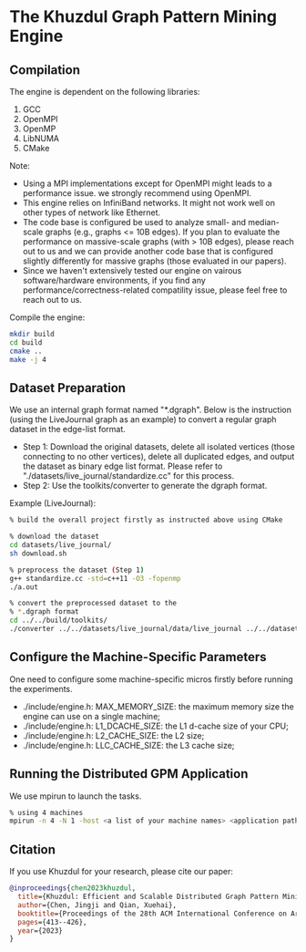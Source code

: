 # The Khuzdul Graph Pattern Mining Engine

## Compilation 

The engine is dependent on the following libraries:
1. GCC
2. OpenMPI
3. OpenMP
4. LibNUMA
5. CMake 

Note: 
- Using a MPI implementations except for OpenMPI might leads to a performance issue. we strongly recommend using OpenMPI.
- This engine relies on InfiniBand networks. It might not work well on other types of network like Ethernet.
- The code base is configured be used to analyze small- and median-scale graphs (e.g., graphs <= 10B edges). If you plan to evaluate the performance on massive-scale graphs (with > 10B edges), please reach out to us and we can provide another code base that is configured slightly differently for massive graphs (those evaluated in our papers).
- Since we haven't extensively tested our engine on vairous software/hardware environments, if you find any performance/correctness-related compatility issue, please feel free to reach out to us.

Compile the engine:
```bash
mkdir build
cd build 
cmake ..
make -j 4
```

## Dataset Preparation

We use an internal graph format named "*.dgraph". Below is the instruction (using the LiveJournal graph as an example) to convert a regular graph dataset in the edge-list format.

- Step 1: Download the original datasets, delete all isolated vertices (those connecting to no other vertices), delete all duplicated edges, and output the dataset as binary edge list format. Please refer to "./datasets/live_journal/standardize.cc" for this process.
- Step 2: Use the toolkits/converter to generate the dgraph format.

Example (LiveJournal):
```bash
% build the overall project firstly as instructed above using CMake

% download the dataset
cd datasets/live_journal/
sh download.sh

% preprocess the dataset (Step 1)
g++ standardize.cc -std=c++11 -O3 -fopenmp
./a.out

% convert the preprocessed dataset to the 
% *.dgraph format
cd ../../build/toolkits/
./converter ../../datasets/live_journal/data/live_journal ../../datasets/live_journal/data/live_journal 4846609 0 0 0
```

## Configure the Machine-Specific Parameters

One need to configure some machine-specific micros firstly before running the experiments.

- ./include/engine.h: MAX_MEMORY_SIZE: the maximum memory size the engine can use on a single machine;
- ./include/engine.h: L1_DCACHE_SIZE: the L1 d-cache size of your CPU;
- ./include/engine.h: L2_CACHE_SIZE: the L2 size;
- ./include/engine.h: LLC_CACHE_SIZE: the L3 cache size;

## Running the Distributed GPM Application

We use mpirun to launch the tasks.

```bash
% using 4 machines
mpirun -n 4 -N 1 -host <a list of your machine names> <application path (e.g., ./build/distributed_applications/kautomine/triangle)> <dataset in the *.dgraph format>
```

## Citation

If you use Khuzdul for your research, please cite our paper:
```bibtex
@inproceedings{chen2023khuzdul,
  title={Khuzdul: Efficient and Scalable Distributed Graph Pattern Mining Engine},
  author={Chen, Jingji and Qian, Xuehai},
  booktitle={Proceedings of the 28th ACM International Conference on Architectural Support for Programming Languages and Operating Systems, Volume 2},
  pages={413--426},
  year={2023}
}
```



